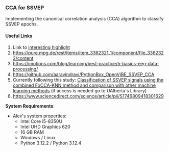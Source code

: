 ### CCA for SSVEP

Implementing the canonical correlation analysis (CCA) algorithm to classify SSVEP epochs.

#### Useful Links
1. Link to [interesting highlight](https://www.sciencedirect.com/topics/medicine-and-dentistry/steady-state-visually-evoked-potential#:~:text=Different%20paradigms%20have%20been%20implemented%20so%20far%2C%20such%20as%20P300%20spellers%2C11%20and%20Steady%20State%20Visually%20Evoked%20Potential%20(SSVEP).12%20and%20allow%20the%20user%20to%20drive%20a%20car%2C13%20operate%20robots%2C14%20fly%20a%20helicopter15%20or%20use%20a%20wheelchair.16)
2. https://pure.mpg.de/rest/items/item_3362321_1/component/file_3362322/content
3. https://imotions.com/blog/learning/best-practice/5-basics-eeg-data-processing/
4. https://github.com/aaravindravi/PythonBox_OpenViBE_SSVEP_CCA
5. Currently following this study: [Classification of SSVEP signals using the combined FoCCA-KNN method and comparison with other machine learning methods](https://www.sciencedirect.com/science/article/abs/pii/S1746809423003907) (if access is needed go to UAlberta's Library)
6. https://www.sciencedirect.com/science/article/pii/S1746809418301629




**System Requirements**:
- Alex's system properties:
    - Intel Core i5-8350U
    - Intel UHD Graphics 620
    - 16 GB RAM
    - Windows / Linux
    - Python 3.12.2 / Python 3.12.4
